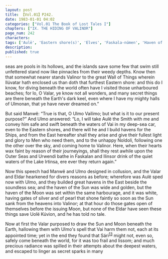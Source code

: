 ```yaml
---
layout: post
title: 【Vol.01】P242.
date: 1983-01-01 04:02
categories: ["Vol.01 The Book of Lost Tales I"]
chapters: ["IX. THE HIDING OF VALINOR"]
page_num: 242
characters: 
tags: ['Aulë', 'Eastern shore(s)', 'Elves', 'Faskala-númen', 'Haven of the Moon', 'Haven of the Sun', 'Ilinsor', 'Irtinsa, Lake', 'Men', 'Noldoli', 'Outer Sea(s)', 'Sári', 'Sun, The', 'Ulmo', 'Ulmonan', 'Uolë Kúvion', 'Urwendi', 'Vai', 'Vailimo', 'Wall of Things']
description: 
published: true
---
```


<p style="text-indent: 0;">
seas are pools in its hollows, and the islands save some few that swim still unfettered stand now like pinnacles from their weedy depths. Know then that somewhat nearer stands Valinor to the great Wall of Things wherein Ilúvatar hath enclosed us than doth that furthest Eastern shore: and this do I know, for diving beneath the world often have I visited those unharboured beaches; for lo, O Valar, ye know not all wonders, and many secret things are there beneath the Earth's dark keel, even where I have my mighty halls of Ulmonan, that ye have never dreamed on.”
</p>

But said Manwë: “True is that, O Ulmo Vailimo; but what is it to our present purpose?” And Ulmo answered: “Lo, I will take Aulë the Smith with me and convey him safe and swift beneath the waters of Vai in my deep-sea car, even to the Eastern shores, and there will he and I build havens for the Ships, and from the East hereafter shall they arise and give their fullest light and glory to Men who need them, and to the unhappy Noldoli, following one the other over the sky, and coming home to Valinor. Here, when their hearts wax faint by reason of their journeyings, shall they rest awhile upon the Outer Seas and Urwendi bathe in Faskalan and Ilinsor drink of the quiet waters of the Lake Irtinsa, ere ever they return again.”

Now this speech had Manwë and Ulmo designed in collusion, and the Valar and Eldar hearkened for divers reasons as before; wherefore was Aulë sped now with Ulmo, and they builded great havens in the East beside the soundless sea; and the haven of the Sun was wide and golden, but the haven of the Moon was set within the same harbourage, and it was white, having gates of silver and of pearl that shone faintly so soon as the Sun sank from the heavens into Valinor; at that hour do those gates open of themselves before the issuing Moon, but none of the Eldar have seen these things save Uolë Kúvion, and he has told no tale.

Now at first the Valar purposed to draw the Sun and Moon beneath the Earth, hallowing them with Ulmo's spell that Vai harm them not, each at its appointed time; yet in the end they found that Sári<SUP>[13]({{site.baseurl}}/vol01-p249)</SUP> might not, even so, safely come beneath the world, for it was too frail and lissom; and much precious radiance was spilled in their attempts about the deepest waters, and escaped to linger as secret sparks in many

